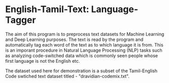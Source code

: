 # English-Tamil-Text: Language-Tagger
The aim of this program is to preprocess text datasets for Machine Learning and Deep Learning purposes. The text is read by the program and automatically tag each word of the text as to which language it is from. This is an imporant procedure in Natural Language Processing (NLP) tasks such as analyzing code-switched data which is commonly seen people whose first language is not the English etc.

The dataset used here for demonstration is a subset of the Tamil-English Code swtiched text dataset titled - "dravidian-codemix.txt".
